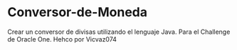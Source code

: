 # Conversor-de-Moneda
Crear un conversor de divisas utilizando el lenguaje Java. Para el Challenge de Oracle One. Hehco por Vicvaz074
